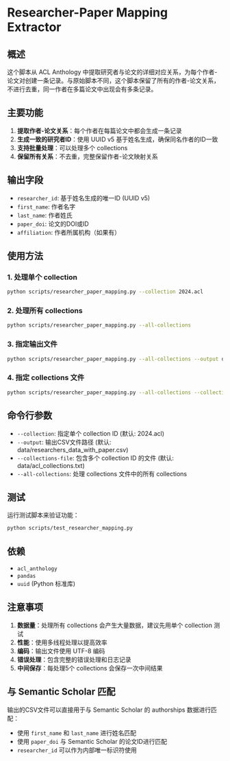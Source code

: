 # Researcher-Paper Mapping Extractor

## 概述

这个脚本从 ACL Anthology 中提取研究者与论文的详细对应关系，为每个作者-论文对创建一条记录。与原始脚本不同，这个脚本保留了所有的作者-论文关系，不进行去重，同一作者在多篇论文中出现会有多条记录。

## 主要功能

1. **提取作者-论文关系**：每个作者在每篇论文中都会生成一条记录
2. **生成一致的研究者ID**：使用 UUID v5 基于姓名生成，确保同名作者的ID一致
3. **支持批量处理**：可以处理多个 collections
4. **保留所有关系**：不去重，完整保留作者-论文映射关系

## 输出字段

- `researcher_id`: 基于姓名生成的唯一ID (UUID v5)
- `first_name`: 作者名字
- `last_name`: 作者姓氏  
- `paper_doi`: 论文的DOI或ID
- `affiliation`: 作者所属机构（如果有）

## 使用方法

### 1. 处理单个 collection

```bash
python scripts/researcher_paper_mapping.py --collection 2024.acl
```

### 2. 处理所有 collections

```bash
python scripts/researcher_paper_mapping.py --all-collections
```

### 3. 指定输出文件

```bash
python scripts/researcher_paper_mapping.py --all-collections --output data/my_output.csv
```

### 4. 指定 collections 文件

```bash
python scripts/researcher_paper_mapping.py --all-collections --collections-file data/my_collections.txt
```

## 命令行参数

- `--collection`: 指定单个 collection ID (默认: 2024.acl)
- `--output`: 输出CSV文件路径 (默认: data/researchers_data_with_paper.csv)
- `--collections-file`: 包含多个 collection ID 的文件 (默认: data/acl_collections.txt)
- `--all-collections`: 处理 collections 文件中的所有 collections

## 测试

运行测试脚本来验证功能：

```bash
python scripts/test_researcher_mapping.py
```

## 依赖

- `acl_anthology`
- `pandas`
- `uuid` (Python 标准库)

## 注意事项

1. **数据量**：处理所有 collections 会产生大量数据，建议先用单个 collection 测试
2. **性能**：使用多线程处理以提高效率
3. **编码**：输出文件使用 UTF-8 编码
4. **错误处理**：包含完整的错误处理和日志记录
5. **中间保存**：每处理5个 collections 会保存一次中间结果

## 与 Semantic Scholar 匹配

输出的CSV文件可以直接用于与 Semantic Scholar 的 authorships 数据进行匹配：

- 使用 `first_name` 和 `last_name` 进行姓名匹配
- 使用 `paper_doi` 与 Semantic Scholar 的论文ID进行匹配
- `researcher_id` 可以作为内部唯一标识符使用
